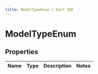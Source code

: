 ```yaml
---
title: ModelTypeEnum | Dart SDK
---
```


# ModelTypeEnum

## Properties
Name | Type | Description | Notes
------------ | ------------- | ------------- | -------------



